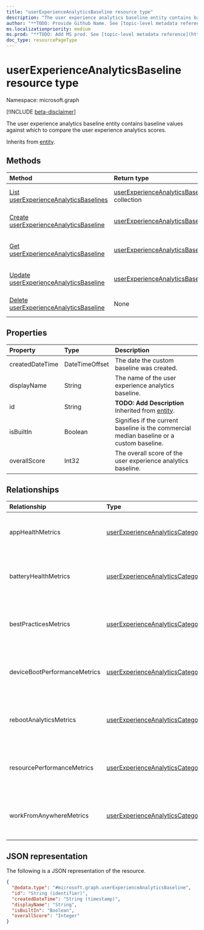 ```yaml
---
title: "userExperienceAnalyticsBaseline resource type"
description: "The user experience analytics baseline entity contains baseline values against which to compare the user experience analytics scores."
author: "**TODO: Provide Github Name. See [topic-level metadata reference](https://msgo.azurewebsites.net/add/document/guidelines/metadata.html#topic-level-metadata)**"
ms.localizationpriority: medium
ms.prod: "**TODO: Add MS prod. See [topic-level metadata reference](https://msgo.azurewebsites.net/add/document/guidelines/metadata.html#topic-level-metadata)**"
doc_type: resourcePageType
---
```


# userExperienceAnalyticsBaseline resource type

Namespace: microsoft.graph

[!INCLUDE [beta-disclaimer](../../includes/beta-disclaimer.md)]

The user experience analytics baseline entity contains baseline values against which to compare the user experience analytics scores.


Inherits from [entity](../resources/entity.md).

## Methods
|Method|Return type|Description|
|:---|:---|:---|
|[List userExperienceAnalyticsBaselines](../api/userexperienceanalyticsbaseline-list.md)|[userExperienceAnalyticsBaseline](../resources/userexperienceanalyticsbaseline.md) collection|Get a list of the [userExperienceAnalyticsBaseline](../resources/userexperienceanalyticsbaseline.md) objects and their properties.|
|[Create userExperienceAnalyticsBaseline](../api/devicemanagement-post-userexperienceanalyticsbaselines.md)|[userExperienceAnalyticsBaseline](../resources/userexperienceanalyticsbaseline.md)|Create a new [userExperienceAnalyticsBaseline](../resources/userexperienceanalyticsbaseline.md) object.|
|[Get userExperienceAnalyticsBaseline](../api/userexperienceanalyticsbaseline-get.md)|[userExperienceAnalyticsBaseline](../resources/userexperienceanalyticsbaseline.md)|Read the properties and relationships of a [userExperienceAnalyticsBaseline](../resources/userexperienceanalyticsbaseline.md) object.|
|[Update userExperienceAnalyticsBaseline](../api/userexperienceanalyticsbaseline-update.md)|[userExperienceAnalyticsBaseline](../resources/userexperienceanalyticsbaseline.md)|Update the properties of a [userExperienceAnalyticsBaseline](../resources/userexperienceanalyticsbaseline.md) object.|
|[Delete userExperienceAnalyticsBaseline](../api/userexperienceanalyticsbaseline-delete.md)|None|Deletes a [userExperienceAnalyticsBaseline](../resources/userexperienceanalyticsbaseline.md) object.|

## Properties
|Property|Type|Description|
|:---|:---|:---|
|createdDateTime|DateTimeOffset|The date the custom baseline was created.|
|displayName|String|The name of the user experience analytics baseline.|
|id|String|**TODO: Add Description** Inherited from [entity](../resources/entity.md).|
|isBuiltIn|Boolean|Signifies if the current baseline is the commercial median baseline or a custom baseline.|
|overallScore|Int32|The overall score of the user experience analytics baseline.|

## Relationships
|Relationship|Type|Description|
|:---|:---|:---|
|appHealthMetrics|[userExperienceAnalyticsCategory](../resources/userexperienceanalyticscategory.md)|The user experience analytics app health metrics.|
|batteryHealthMetrics|[userExperienceAnalyticsCategory](../resources/userexperienceanalyticscategory.md)|The user experience analytics battery health metrics.|
|bestPracticesMetrics|[userExperienceAnalyticsCategory](../resources/userexperienceanalyticscategory.md)|The user experience analytics best practices metrics.|
|deviceBootPerformanceMetrics|[userExperienceAnalyticsCategory](../resources/userexperienceanalyticscategory.md)|The user experience analytics device boot performance metrics.|
|rebootAnalyticsMetrics|[userExperienceAnalyticsCategory](../resources/userexperienceanalyticscategory.md)|The user experience analytics reboot analytics metrics.|
|resourcePerformanceMetrics|[userExperienceAnalyticsCategory](../resources/userexperienceanalyticscategory.md)|The user experience analytics resource performance metrics.|
|workFromAnywhereMetrics|[userExperienceAnalyticsCategory](../resources/userexperienceanalyticscategory.md)|The user experience analytics work from anywhere metrics.|

## JSON representation
The following is a JSON representation of the resource.
<!-- {
  "blockType": "resource",
  "keyProperty": "id",
  "@odata.type": "microsoft.graph.userExperienceAnalyticsBaseline",
  "baseType": "microsoft.graph.entity",
  "openType": false
}
-->
``` json
{
  "@odata.type": "#microsoft.graph.userExperienceAnalyticsBaseline",
  "id": "String (identifier)",
  "createdDateTime": "String (timestamp)",
  "displayName": "String",
  "isBuiltIn": "Boolean",
  "overallScore": "Integer"
}
```

